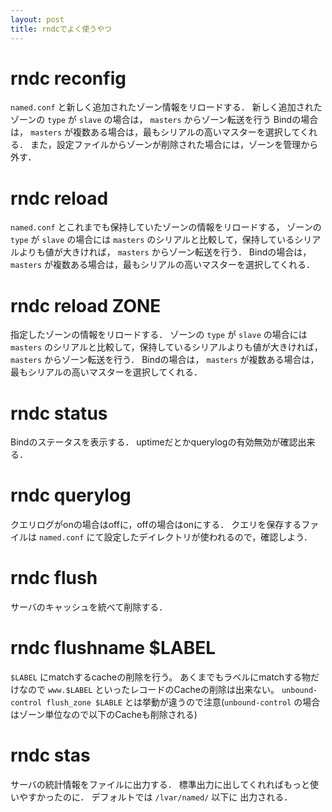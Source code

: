 ```yaml
---
layout: post
title: rndcでよく使うやつ
---
```



# rndc reconfig
`named.conf` と新しく追加されたゾーン情報をリロードする．
新しく追加されたゾーンの `type` が `slave` の場合は， `masters` からゾーン転送を行う
Bindの場合は， `masters` が複数ある場合は，最もシリアルの高いマスターを選択してくれる．
また，設定ファイルからゾーンが削除された場合には，ゾーンを管理から外す．

# rndc reload
`named.conf` とこれまでも保持していたゾーンの情報をリロードする，
ゾーンの `type` が `slave` の場合には `masters` のシリアルと比較して，保持しているシリアルよりも値が大きければ， `masters` からゾーン転送を行う．
Bindの場合は， `masters` が複数ある場合は，最もシリアルの高いマスターを選択してくれる．


# rndc reload ZONE
指定したゾーンの情報をリロードする．
ゾーンの `type` が `slave` の場合には `masters` のシリアルと比較して，保持しているシリアルよりも値が大きければ， `masters` からゾーン転送を行う．
Bindの場合は， `masters` が複数ある場合は，最もシリアルの高いマスターを選択してくれる．


# rndc status
Bindのステータスを表示する．
uptimeだとかquerylogの有効無効が確認出来る．


# rndc querylog
クエリログがonの場合はoffに，offの場合はonにする．
クエリを保存するファイルは `named.conf` にて設定したデイレクトリが使われるので，確認しよう．


# rndc flush
サーバのキャッシュを統べて削除する．

# rndc flushname $LABEL
`$LABEL` にmatchするcacheの削除を行う。
あくまでもラベルにmatchする物だけなので `www.$LABEL` といったレコードのCacheの削除は出来ない。
`unbound-control flush_zone $LABLE` とは挙動が違うので注意(`unbound-control` の場合はゾーン単位なので以下のCacheも削除される)

# rndc stas
サーバの統計情報をファイルに出力する．
標準出力に出してくれればもっと使いやすかったのに．
デフォルトでは `/lvar/named/` 以下に 出力される．
